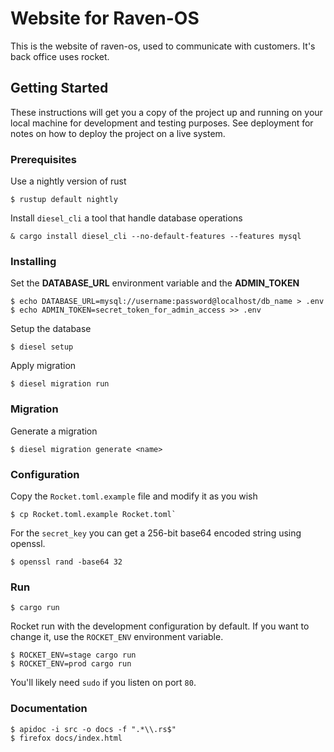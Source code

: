 # Website for Raven-OS

This is the website of raven-os, used to communicate with customers.
It's back office uses rocket.

## Getting Started

These instructions will get you a copy of the project up and running on your local machine for development and testing purposes. See deployment for notes on how to deploy the project on a live system.

### Prerequisites

Use a nightly version of rust
```
$ rustup default nightly
```

Install `diesel_cli` a tool that handle database operations
```
& cargo install diesel_cli --no-default-features --features mysql
```

### Installing

Set the **DATABASE_URL** environment variable and the **ADMIN_TOKEN**

```
$ echo DATABASE_URL=mysql://username:password@localhost/db_name > .env
$ echo ADMIN_TOKEN=secret_token_for_admin_access >> .env

```

Setup the database

```
$ diesel setup
```

Apply migration

```
$ diesel migration run
```

### Migration

Generate a migration

```
$ diesel migration generate <name>
```

### Configuration

Copy the `Rocket.toml.example` file and modify it as you wish

```
$ cp Rocket.toml.example Rocket.toml`
```

For the `secret_key` you can get a 256-bit base64 encoded string using openssl.

```
$ openssl rand -base64 32
```

### Run

```
$ cargo run
```

Rocket run with the development configuration by default.
If you want to change it, use the `ROCKET_ENV` environment variable.

```
$ ROCKET_ENV=stage cargo run
$ ROCKET_ENV=prod cargo run
```

You'll likely need `sudo` if you listen on port `80`.

### Documentation

```
$ apidoc -i src -o docs -f ".*\\.rs$"
$ firefox docs/index.html
```
